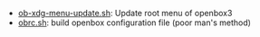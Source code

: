 * [ob-xdg-menu-update.sh](https://gist.github.com/242f5c51592c7ba06947#file-ob-xdg-menu-update-sh): Update root menu of openbox3
* [obrc.sh](https://gist.github.com/242f5c51592c7ba06947#file-obrc-sh): build openbox configuration file (poor man's method)
